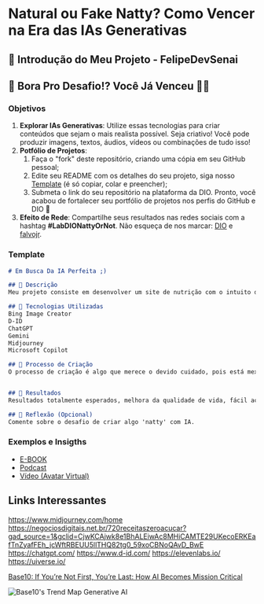 # Natural ou Fake Natty? Como Vencer na Era das IAs Generativas

## 🚀 Introdução do Meu Projeto - FelipeDevSenai

## 🎯 Bora Pro Desafio!? Você Já Venceu 💪🤓

### Objetivos

1. **Explorar IAs Generativas**: Utilize essas tecnologias para criar conteúdos que sejam o mais realista possível. Seja criativo! Você pode produzir imagens, textos, áudios, vídeos ou combinações de tudo isso!
1. **Potfólio de Projetos**:
    1. Faça o "fork" deste repositório, criando uma cópia em seu GitHub pessoal;
    2. Edite seu README com os detalhes do seu projeto, siga nosso [Template](#template) (é só copiar, colar e preencher);
    3. Submeta o link do seu repositório na plataforma da DIO. Pronto, você acabou de fortalecer seu portfólio de projetos nos perfis do GitHub e DIO 🚀
1. **Efeito de Rede**: Compartilhe seus resultados nas redes sociais com a hashtag **#LabDIONattyOrNot**. Não esqueça de nos marcar: [DIO](https://www.linkedin.com/school/dio-makethechange) e [falvojr](https://www.linkedin.com/in/falvojr).

### Template

```markdown
# Em Busca Da IA Perfeita ;)

## 📒 Descrição
Meu projeto consiste em desenvolver um site de nutrição com o intuito de ajudar e tornar acessivel para todos os públicos, através de ideias, coloca-las em prática no site web. Usando receitas, dicas de alimentaçao, dicas de exercícios e entre outras diversas dicas

## 🤖 Tecnologias Utilizadas
Bing Image Creator
D-ID
ChatGPT
Gemini
Midjourney
Microsoft Copilot

## 🧐 Processo de Criação
O processo de criação é algo que merece o devido cuidado, pois está mexendo com a saúde de nossos clientes, receitas usadas e recomendadas por profissionais do ramo BodyBuilding e no ramo de Alimentaçaõ


## 🚀 Resultados
Resultados totalmente esperados, melhora da qualidade de vida, fácil acesso ao site, acessibilidade para todos, ótimos conteúdos e ótimas imagens

## 💭 Reflexão (Opcional)
Comente sobre o desafio de criar algo 'natty' com IA.
```

### Exemplos e Insigths

- [E-BOOK](/exemplos/E-BOOK.md)
- [Podcast](/exemplos/PODCAST.md)
- [Vídeo (Avatar Virtual)](/exemplos/VIDEO.md)

## Links Interessantes
https://www.midjourney.com/home
https://negociosdigitais.net.br/720receitaszeroacucar?gad_source=1&gclid=CjwKCAjwk8e1BhALEiwAc8MHiCAMTE29UKecoERKEafTnZyafFEh_jcWftRBEUU5llTHQ82tg0_59xoCBNoQAvD_BwE
https://chatgpt.com/
https://www.d-id.com/
https://elevenlabs.io/
https://uiverse.io/




[Base10: If You’re Not First, You’re Last: How AI Becomes Mission Critical](https://base10.vc/post/generative-ai-mission-critical/)

![Base10's Trend Map Generative AI](https://github.com/digitalinnovationone/lab-natty-or-not/assets/730492/f4df26e8-f8f7-4419-8252-c69d73ea930c)
